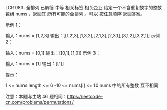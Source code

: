 LCR 083. 全排列
已解答
中等
相关标签
相关企业
给定一个不含重复数字的整数数组 nums ，返回其 所有可能的全排列 。可以 按任意顺序 返回答案。

 

示例 1：

输入：nums = [1,2,3]
输出：[[1,2,3],[1,3,2],[2,1,3],[2,3,1],[3,1,2],[3,2,1]]
示例 2：

输入：nums = [0,1]
输出：[[0,1],[1,0]]
示例 3：

输入：nums = [1]
输出：[[1]]
 

提示：

1 <= nums.length <= 6
-10 <= nums[i] <= 10
nums 中的所有整数 互不相同
 

注意：本题与主站 46 题相同：https://leetcode-cn.com/problems/permutations/ 